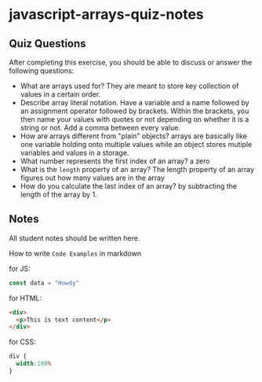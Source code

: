 # javascript-arrays-quiz-notes

## Quiz Questions

After completing this exercise, you should be able to discuss or answer the following questions:

- What are arrays used for?
They are meant to store key collection of values in a certain order.
- Describe array literal notation.
Have a variable and a name followed by an assignment operator followed by brackets. Within the brackets, you then name your values with quotes or not depending on whether it is a string or not. Add a comma between every value.
- How are arrays different from "plain" objects?
arrays are basically like one variable holding onto multiple values while an object stores mutiple variables and values in a storage.
- What number represents the first index of an array?
a zero
- What is the `length` property of an array?
The length property of an array figures out how many values are in the array
- How do you calculate the last index of an array?
by subtracting the length of the array by 1.

## Notes

All student notes should be written here.


How to write `Code Examples` in markdown

for JS:
```javascript
const data = "Howdy"
```

for HTML:
```html
<div>
  <p>This is text content</p>
</div>
```

for CSS:
```css
div {
  width:100%
}
```
